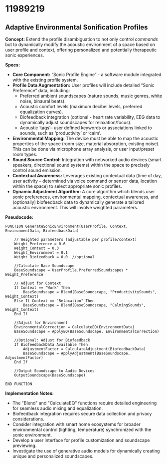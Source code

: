 # 11989219

## Adaptive Environmental Sonification Profiles

**Concept:** Extend the profile disambiguation to not only control *commands* but to dynamically modify the acoustic environment of a space based on user profile and context, offering personalized and potentially therapeutic sonic experiences.

**Specs:**

*   **Core Component:** “Sonic Profile Engine” - a software module integrated with the existing profile system.
*   **Profile Data Augmentation:** User profiles will include detailed “Sonic Preference” data, including:
    *   Preferred ambient soundscapes (nature sounds, music genres, white noise, binaural beats).
    *   Acoustic comfort levels (maximum decibel levels, preferred equalization curves).
    *   Biofeedback integration (optional - heart rate variability, EEG data to dynamically adjust soundscapes for relaxation/focus).
    *   Acoustic ‘tags’– user defined keywords or associations linked to sounds, such as ‘productivity’ or ‘calm’.
*   **Environmental Mapping:** The device must be able to map the acoustic properties of the space (room size, material absorption, existing noise).  This can be done via microphone array analysis, or user input/preset room types.
*   **Sound Source Control:** Integration with networked audio devices (smart speakers, directional sound systems) within the space to precisely control sound emission.
*   **Contextual Awareness:** Leverages existing contextual data (time of day, user activity – determined via voice command or sensor data, location within the space) to select appropriate sonic profiles.
*   **Dynamic Adjustment Algorithm:** A core algorithm which blends user sonic preferences, environmental mapping, contextual awareness, and (optionally) biofeedback data to dynamically generate a tailored acoustic environment. This will involve weighted parameters.

**Pseudocode:**

```
FUNCTION GenerateSonicEnvironment(UserProfile, Context, EnvironmentData, BiofeedbackData)

    // Weighted parameters (adjustable per profile/context)
    Weight_Preference = 0.6
    Weight_Context = 0.3
    Weight_Environment = 0.1
    Weight_Biofeedback = 0.0  //optional

    //Calculate Base Soundscape
    BaseSoundscape = UserProfile.PreferredSoundscapes * Weight_Preference

    // Adjust for Context
    If Context == "Work" Then
        BaseSoundscape = Blend(BaseSoundscape, "ProductivitySounds", Weight_Context)
    Else If Context == "Relaxation" Then
        BaseSoundscape = Blend(BaseSoundscape, "CalmingSounds", Weight_Context)
    End If

    //Adjust for Environment
    EnvironmentalCorrection = CalculateEQ(EnvironmentData)
    BaseSoundscape = ApplyEQ(BaseSoundscape, EnvironmentalCorrection)

    //Optional: Adjust for Biofeedback
    If BiofeedbackData Available Then
        AdjustmentFactor = CalculateAdjustment(BiofeedbackData)
        BaseSoundscape = ApplyAdjustment(BaseSoundscape, AdjustmentFactor)
    End If

    //Output Soundscape to Audio Devices
    OutputSoundscape(BaseSoundscape)

END FUNCTION
```

**Implementation Notes:**

*   The "Blend" and "CalculateEQ" functions require detailed engineering for seamless audio mixing and equalization.
*   Biofeedback integration requires secure data collection and privacy considerations.
*   Consider integration with smart home ecosystems for broader environmental control (lighting, temperature) synchronized with the sonic environment.
*   Develop a user interface for profile customization and soundscape previewing.
*   Investigate the use of generative audio models for dynamically creating unique and personalized soundscapes.